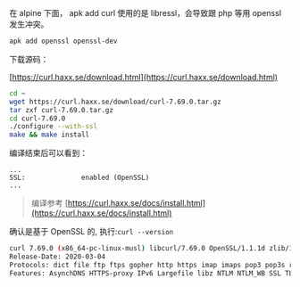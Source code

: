 在 alpine 下面， apk add curl 使用的是 libressl，会导致跟 php 等用 openssl 发生冲突。

```bash
apk add openssl openssl-dev
```

下载源码：

[https://curl.haxx.se/download.html](https://curl.haxx.se/download.html)

```bash
cd ~
wget https://curl.haxx.se/download/curl-7.69.0.tar.gz
tar zxf curl-7.69.0.tar.gz
cd curl-7.69.0
./configure --with-ssl
make && make install

```

编译结束后可以看到：

```
...
SSL:              enabled (OpenSSL)
...
```

> 编译参考 [https://curl.haxx.se/docs/install.html](https://curl.haxx.se/docs/install.html)

确认是基于 OpenSSL 的, 执行:`curl --version`

```bash
curl 7.69.0 (x86_64-pc-linux-musl) libcurl/7.69.0 OpenSSL/1.1.1d zlib/1.2.11
Release-Date: 2020-03-04
Protocols: dict file ftp ftps gopher http https imap imaps pop3 pop3s rtsp smb smbs smtp smtps telnet tftp
Features: AsynchDNS HTTPS-proxy IPv6 Largefile libz NTLM NTLM_WB SSL TLS-SRP UnixSockets
```
